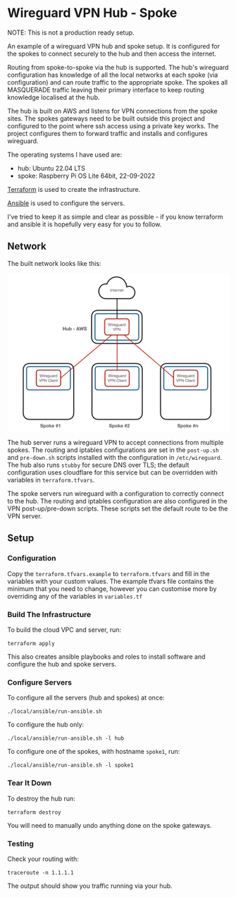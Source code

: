 # Wireguard VPN Hub - Spoke

NOTE: This is not a production ready setup.

An example of a wireguard VPN hub and spoke setup. It is configured for the spokes to connect
securely to the hub and then access the internet. 

Routing from spoke-to-spoke via the hub is supported. The hub's wireguard configuration has knowledge
of all the local networks at each spoke (via configuration) and can route traffic to the appropriate
spoke. The spokes all MASQUERADE traffic leaving their primary interface to keep routing knowledge
localised at the hub.

The hub is built on AWS and listens for VPN connections from the spoke sites. The spokes gateways need
to be built outside this project and configured to the point where ssh access using a private key works.
The project configures them to forward traffic and installs and configures wireguard.

The operating systems I have used are:

- hub: Ubuntu 22.04 LTS
- spoke: Raspberry Pi OS Lite 64bit, 22-09-2022

[Terraform](https://www.terraform.io/) is used to create the infrastructure.

[Ansible](https://docs.ansible.com/ansible_community.html) is used to configure the servers.

I've tried to keep it as simple and clear as possible - if you know terraform and ansible it is hopefully
very easy for you to follow.

## Network

The built network looks like this:

![](images/network.png)

The hub server runs a wireguard VPN to accept connections from multiple spokes. The routing and iptables configurations 
are set in the `post-up.sh` and `pre-down.sh` scripts installed with the configuration in `/etc/wireguard`. The hub also 
runs `stubby` for secure DNS over TLS; the default configuration uses cloudflare for this service but can be overridden 
with variables in `terraform.tfvars`.

The spoke servers run wireguard with a configuration to correctly connect to the hub. The routing and iptables configuration
are also configured in the VPN post-up/pre-down scripts. These scripts set the default route to be the VPN server.

## Setup

### Configuration

Copy the `terraform.tfvars.example` to `terraform.tfvars` and fill in the variables with your 
custom values. The example tfvars file contains the minimum that you need to change, however you
can customise more by overriding any of the variables in `variables.tf`

### Build The Infrastructure

To build the cloud VPC and server, run:

    terraform apply

This also creates ansible playbooks and roles to install software and configure the hub and spoke servers.

### Configure Servers

To configure all the servers (hub and spokes) at once:

    ./local/ansible/run-ansible.sh

To configure the hub only:

    ./local/ansible/run-ansible.sh -l hub

To configure one of the spokes, with hostname `spoke1`, run:

    ./local/ansible/run-ansible.sh -l spoke1

### Tear It Down

To destroy the hub run:

    terraform destroy

You will need to manually undo anything done on the spoke gateways.

### Testing

Check your routing with:

    traceroute -n 1.1.1.1

The output should show you traffic running via your hub.

